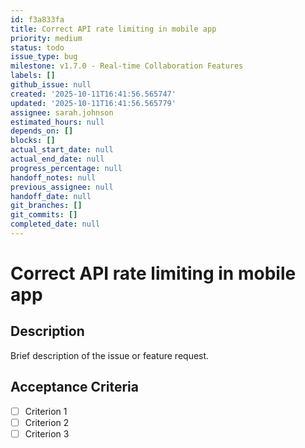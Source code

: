 ```yaml
---
id: f3a833fa
title: Correct API rate limiting in mobile app
priority: medium
status: todo
issue_type: bug
milestone: v1.7.0 - Real-time Collaboration Features
labels: []
github_issue: null
created: '2025-10-11T16:41:56.565747'
updated: '2025-10-11T16:41:56.565779'
assignee: sarah.johnson
estimated_hours: null
depends_on: []
blocks: []
actual_start_date: null
actual_end_date: null
progress_percentage: null
handoff_notes: null
previous_assignee: null
handoff_date: null
git_branches: []
git_commits: []
completed_date: null
---
```


# Correct API rate limiting in mobile app

## Description

Brief description of the issue or feature request.

## Acceptance Criteria

- [ ] Criterion 1
- [ ] Criterion 2
- [ ] Criterion 3